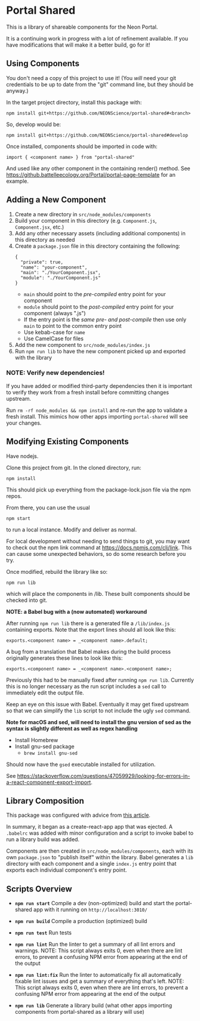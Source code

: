 # Portal Shared

This is a library of shareable components for the Neon Portal.

It is a continuing work in progress with a lot of refinement available.  If you have modifications that will make it a better build, go for it!


## Using Components

You don't need a copy of this project to use it!
(You _will_ need your git credentials to be up to date from the "git" command line, but they should be anyway.)

In the target project directory, install this package with:

    npm install git+https://github.com/NEONScience/portal-shared#<branch>

So, develop would be:

    npm install git+https://github.com/NEONScience/portal-shared#develop

Once installed, components should be imported in code with:

    import { <component name> } from "portal-shared"

And used like any other component in the containing render() method.  See https://github.battelleecology.org/Portal/portal-page-template for an example.


## Adding a New Component

1. Create a new directory in `src/node_modules/components`
2. Build your component in this directory (e.g. `Component.js`, `Component.jsx`, etc.)
3. Add any other necessary assets (including additional components) in this directory as needed
4. Create a `package.json` file in this directory containing the following:
    ```
    {
      "private": true,
      "name": "your-component",
      "main": "./YourComponent.jsx",
      "module": "./YourComponent.js"
    }
    ```
    * `main` should point to the _pre-compiled_ entry point for your component
    * `module` should point to the _post-compiled_ entry point for your component (always ".js")
    * If the entry point is the _same pre- and post-compile_ then use only `main` to point to the common entry point
    * Use kebab-case for `name`
    * Use CamelCase for files
5. Add the new component to `src/node_modules/index.js`
6. Run `npm run lib` to have the new component picked up and exported with the library

### NOTE: Verify new dependencies!

If you have added or modified third-party dependencies then it is important to verify they work from a fresh install before committing changes upstream.

Run `rm -rf node_modules && npm install` and re-run the app to validate a fresh install. This mimics how other apps importing `portal-shared` will see your changes.

## Modifying Existing Components

Have nodejs.

Clone this project from git.  In the cloned directory, run:

    npm install

This should pick up everything from the package-lock.json file via the npm repos.

From there, you can use the usual

    npm start

to run a local instance.  Modify and deliver as normal.

For local development without needing to send things to git, you may want to check out the npm link command at https://docs.npmjs.com/cli/link.  This can cause some unexpected behaviors, so do some research before you try.

Once modified, rebuild the library like so:

    npm run lib

which will place the components in /lib.  These built components should be checked into git.

**NOTE: a Babel bug with a (now automated) workaround**

After running `npm run lib` there is a generated file a `/lib/index.js` containing exports. Note that the export lines should all look like this:

    exports.<component name> = _<component name>.default;

A bug from a translation that Babel makes during the build process originally generates these lines to look like this:

    exports.<component name> = _<component name>.<component name>;

Previously this had to be manually fixed after running  `npm run lib`. Currently this is no longer necessary as the run script includes a `sed` call to immediately edit the output file.

Keep an eye on this issue with Babel. Eventually it may get fixed upstream so that we can simplify the `lib` script to not include the ugly `sed` command.

**Note for macOS and sed, will need to install the gnu version of sed as the syntax is slightly different as well as regex handling**

- Install Homebrew
- Install gnu-sed package
  - `brew install gnu-sed`

Should now have the `gsed` executable installed for utilization.

See https://stackoverflow.com/questions/47059929/looking-for-errors-in-a-react-component-export-import.


## Library Composition

This package was configured with advice from [this article](https://medium.com/@lokhmakov/best-way-to-create-npm-packages-with-create-react-app-b24dd449c354).

In summary, it began as a create-react-app app that was ejected. A `.babelrc` was added with minor configuration and a script to invoke babel to run a library build was added.

Components are then created in `src/node_modules/components`, each with its own `package.json` to "publish itself" within the library. Babel generates a `lib` directory with each component and a single `index.js` entry point that exports each individual component's entry point.


## Scripts Overview

* **`npm run start`**
    Compile a dev (non-optimized) build and start the portal-shared app with it running on `http://localhost:3010/`

* **`npm run build`**
    Compile a production (optimized) build

* **`npm run test`**
    Run tests

* **`npm run lint`**
    Run the linter to get a summary of all lint errors and warnings.
    NOTE: This script always exits 0, even when there are lint errors, to prevent a confusing NPM error from appearing at the end of the output

* **`npm run lint:fix`**
    Run the linter to automatically fix all automatically fixable lint issues and get a summary of everything that's left.
    NOTE: This script always exits 0, even when there are lint errors, to prevent a confusing NPM error from appearing at the end of the output

* **`npm run lib`**
    Generate a library build (what other apps importing components from portal-shared as a library will use)
